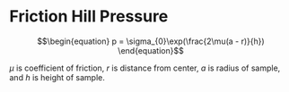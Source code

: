 # Friction Hill Pressure

$$\begin{equation}
p = \sigma_{0}\exp(\frac{2\mu(a - r)}{h})
\end{equation}$$

$\mu$ is coefficient of friction, $r$ is distance from center, $a$ is radius of sample, and $h$ is height of sample.